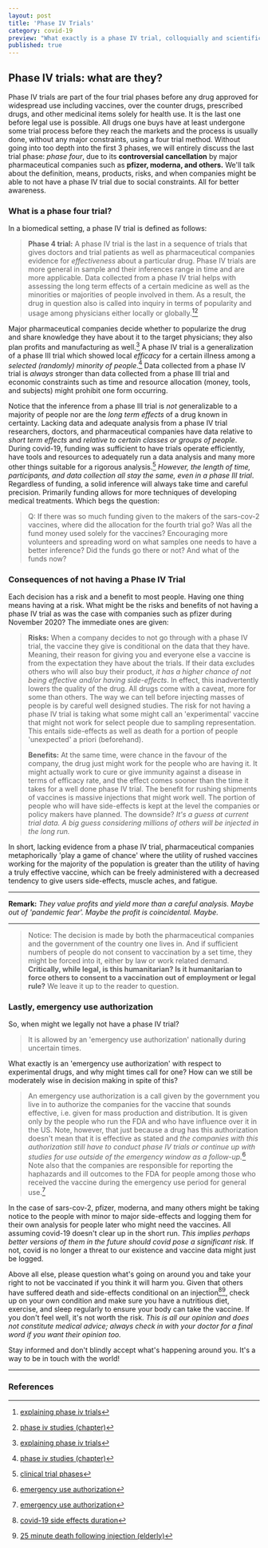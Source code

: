```yaml
---
layout: post
title: 'Phase IV Trials'
category: covid-19
preview: "What exactly is a phase IV trial, colloquially and scientifically? Is it okay to stop a phase IV trial when an 'emergency' use authorization is declared as is the case with many of the vaccines we use internationally? If it is, how will this affect the efficacy of the vaccines? Will we possibly risk side effects we can't know of right now, and if so...what can we do to mitigate risks? All that and more in this article!"
published: true
---
```


## Phase IV trials: what are they?

Phase IV trials are part of the four trial phases before any drug approved for widespread use including vaccines, over the counter drugs, prescribed drugs, and other medicinal items solely for health use. It is the last one before legal use is possible. All drugs one buys have at least undergone some trial process before they reach the markets and the process is usually done, without any major constraints, using a four trial method. Without going into too depth into the first 3 phases, we will entirely discuss the last trial phase: *phase four*, due to its **controversial cancellation** by major pharmaceutical companies such as **pfizer, moderna, and others.** We'll talk about the definition, means, products, risks, and when companies might be able to not have a phase IV trial due to social constraints. All for better awareness.

### What is a phase four trial?

In a biomedical setting, a phase IV trial is defined as follows:

> **Phase 4 trial:** A phase IV trial is the last in a sequence of trials that gives doctors and trial patients as well as pharmaceutical companies evidence for *effectiveness* about a particular drug. Phase IV trials are more general in sample and their inferences range in time and are more applicable. Data collected from a phase IV trial helps with assessing the long term effects of a certain medicine as well as the minorities or majorities of people involved in them. As a result, the drug in question also is called into inquiry in terms of popularity and usage among physicians either locally or globally.[^1][^2]

Major pharmaceutical companies decide whether to popularize the drug and share knowledge they have about it to the target physicians; they also plan profits and manufacturing as well.[^1] A phase IV trial is a generalization of a phase III trial which showed local *efficacy* for a certain illness among a *selected (randomly) minority of people*.[^2] Data collected from a phase IV trial is *always* stronger than data collected from a phase III trial and economic constraints such as time and resource allocation (money, tools, and subjects) might prohibit one form occurring.

Notice that the inference from a phase III trial is *not* generalizable to a majority of people nor are the *long term effects* of a drug known in certainty. Lacking data and adequate analysis from a phase IV trial researchers, doctors, and pharmaceutical companies have data relative to *short term effects* and *relative to certain classes or groups of people*. During covid-19, funding was sufficient to have trials operate efficiently, have tools and resources to adequately run a data analysis and many more other things suitable for a rigorous analysis.[^3] *However, the length of time, participants, and data collection all stay the same, even in a phase III trial*. Regardless of funding, a solid inference will always take time and careful precision. Primarily funding allows for more techniques of developing medical treatments. Which begs the question:

> Q: If there was so much funding given to the makers of the sars-cov-2 vaccines, where did the allocation for the fourth trial go? Was all the fund money used solely for the vaccines? Encouraging more volunteers and spreading word on what samples one needs to have a better inference? Did the funds go there or not? And what of the funds now?

### Consequences of not having a Phase IV Trial

Each decision has a risk and a benefit to most people. Having one thing means having at a risk. What might be the risks and benefits of not having a phase IV trial as was the case with companies such as pfizer during November 2020? The immediate ones are given:

> **Risks:** When a company decides to not go through with a phase IV trial, the vaccine they give is conditional on the data that they have. Meaning, their reason for giving you and everyone else a vaccine is from the expectation they have about the trials. If their data excludes others who will also buy their product, *it has a higher chance of not being effective and/or having side-effects*. In effect, this inadvertently lowers the quality of the drug. All drugs come with a caveat, more for some than others. The way we can tell before injecting masses of people is by careful well designed studies. The risk for not having a phase IV trial is taking what some might call an 'experimental' vaccine that might not work for select people due to sampling representation. This entails side-effects as well as death for a portion of people 'unexpected' a priori (beforehand).
>
> **Benefits:** At the same time, were chance in the favour of the company, the drug just might work for the people who are having it. It might actually work to cure or give immunity against a disease in terms of efficacy rate, and the effect comes sooner than the time it takes for a well done phase IV trial. The benefit for rushing shipments of vaccines is massive injections that might work well. The portion of people who will have side-effects is kept at the level the companies or policy makers have planned. The downside? *It's a guess at current trial data. A big guess considering millions of others will be injected in the long run.*

In short, lacking evidence from a phase IV trial, pharmaceutical companies metaphorically 'play a game of chance' where the utility of rushed vaccines working for the majority of the population is greater than the utility of having a truly effective vaccine, which can be freely administered with a decreased tendency to give users side-effects, muscle aches, and fatigue.

---

**Remark:** *They value profits and yield more than a careful analysis. Maybe out of 'pandemic fear'. Maybe the profit is coincidental. Maybe.*

---

> Notice: The decision is made by both the pharmaceutical companies and the government of the country one lives in. And if sufficient numbers of people do not consent to vaccination by a set time, they might be forced into it, either by law or work related demand. **Critically, while legal, is this humanitarian? Is it humanitarian to force others to consent to a vaccination out of employment or legal rule?** We leave it up to the reader to question.

### Lastly, emergency use authorization

So, when might we legally not have a phase IV trial?

> It is allowed by an 'emergency use authorization' nationally during uncertain times.

What exactly is an 'emergency use authorization' with respect to experimental drugs, and why might times call for one? How can we still be moderately wise in decision making in spite of this?

> An emergency use authorization is a call given by the government you live in to authorize the companies for the vaccine that sounds effective, i.e. given for mass production and distribution. It is given only by the people who run the FDA and who have influence over it in the US. Note, however, that just because a drug has this authorization doesn't mean that it is effective as stated and *the companies with this authorization still have to conduct phase IV trials or continue up with studies for use outside of the emergency window as a follow-up.*[^4] Note also that the companies are responsible for reporting the haphazards and ill outcomes to the FDA for people among those who received the vaccine during the emergency use period for general use.[^4]

In the case of sars-cov-2, pfizer, moderna, and many others might be taking notice to the people with minor to major side-effects and logging them for their own analysis for people later who might need the vaccines. All assuming covid-19 doesn't clear up in the short run. *This implies perhaps better versions of them in the future should covid pose a significant risk.* If not, covid is no longer a threat to our existence and vaccine data might just be logged.

Above all else, please question what's going on around you and take your right to not be vaccinated if you think it will harm you. Given that others have suffered death and side-effects conditional on an injection[^5][^6], check up on your own condition and make sure you have a nutritious diet, exercise, and sleep regularly to ensure your body can take the vaccine. If you don't feel well, it's not worth the risk. *This is all our opinion and does not constitute medical advice; always check in with your doctor for a final word if you want their opinion too.*

Stay informed and don't blindly accept what's happening around you. It's a way to be in touch with the world!

---

### References

[^1]: [explaining phase iv trials](https://symbiosisonlinepublishing.com/pharmacy-pharmaceuticalsciences/pharmacy-pharmaceuticalsciences38.php)
[^2]: [phase iv studies (chapter)](https://oxfordmedicine.com/view/10.1093/med/9780198732860.001.0001/med-9780198732860-chapter-22)
[^3]: [clinical trial phases](https://medicalxpress.com/news/2020-08-vaccine-clinical-trial-phases.html)
[^4]: [emergency use authorization](https://www.verywellhealth.com/emergency-use-authorization-vs-approval-5092864)
[^5]: [covid-19 side effects duration](https://www.bustle.com/wellness/how-long-do-covid-vaccine-side-effects-last-doctors)
[^6]: [25 minute death following injection (elderly)](https://www.ibtimes.com/new-york-man-dies-25-minutes-after-receiving-covid-vaccine-3140382)
